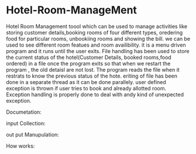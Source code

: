 # Hotel-Room-ManageMent

Hotel Room Management toool which can be used to manage activities like storing customer details,booking rooms of four different types, oredering food for particular rooms, unbookiing rooms and showing the bill.
we can be used to see different room featues and room availibility. it is a menu driven program and it runs until the user exits.
File handling has been used to store the current status of the hotel(Customer Details, booked rooms,food ordered) in a file once the program exits so that when we restart the program , the old detaisl are not lost.
The program reads the file when it restrats to know the previous status of the hote. eriting of file has been done in a separate thread as it can be done parallely.
user defined exception is thrown if user tries to book and already allotted room.
Exception handling is properly done to deal with andy kind of unexpected exception.

Documetation:

input Collection:

out put Manupulation:

How works:


